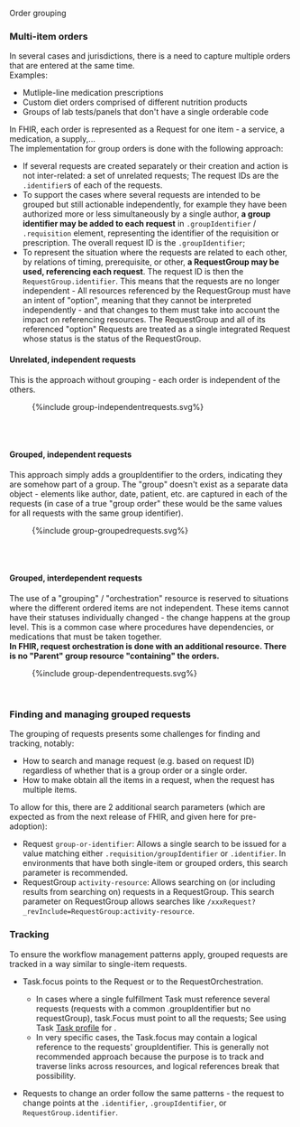 Order grouping

### Multi-item orders

In several cases and jurisdictions, there is a need to capture multiple orders that are entered at the same time.  
Examples: 
* Mutliple-line medication prescriptions
* Custom diet orders comprised of different nutrition products
* Groups of lab tests/panels that don't have a single orderable code

In FHIR, each order is represented as a Request for one item - a service, a medication, a supply,...  
The implementation for group orders is done with the following approach:

* If several requests are created separately or their creation and action is not inter-related: a set of unrelated requests; The request IDs are the `.identifier`s of each of the requests.   
* To support the cases where several requests are intended to be grouped but still actionable independently, for example they have been authorized more or less simultaneously by a single author, **a group identifier may be added to each request** in `.groupIdentifier` / `.requisition` element, representing the identifier of the requisition or prescription. The overall request ID is the `.groupIdentifier`;  
* To represent the situation where the requests are related to each other, by relations of timing, prerequisite, or other, **a RequestGroup may be used, referencing each request**. The request ID is then the `RequestGroup.identifier`. 
  This means that the requests are no longer independent - All resources referenced by the RequestGroup must have an intent of "option", meaning that they cannot be interpreted independently - and that changes to them must take into account the impact on referencing resources. The RequestGroup and all of its referenced "option" Requests are treated as a single integrated Request whose status is the status of the RequestGroup.


#### Unrelated, independent requests

This is the approach without grouping - each order is independent of the others.

<figure>
{%include group-independentrequests.svg%}
</figure>
<br clear="all"/>

<br>

#### Grouped, independent requests

This approach simply adds a groupIdentifier to the orders, indicating they are somehow part of a group. The "group" doesn't exist as a separate data object - elements like author, date, patient, etc. are captured in each of the requests (in case of a true "group order" these would be the same values for all requests with the same group identifier).

<figure>
{%include group-groupedrequests.svg%}
</figure>
<br clear="all"/>


<br>

#### Grouped, interdependent requests

The use of a "grouping" / "orchestration" resource is reserved to situations where the different ordered items are not independent. These items cannot have their statuses individually changed - the change happens at the group level.
This is a common case where procedures have dependencies, or medications that must be taken together.  
**In FHIR, request orchestration is done with an additional resource. There is no "Parent" group resource "containing" the orders.**


<figure>
{%include group-dependentrequests.svg%}
</figure>
<br clear="all"/>



### Finding and managing grouped requests 
The grouping of requests presents some challenges for finding and tracking, notably: 
* How to search and manage request (e.g. based on request ID) regardless of  whether that is a group order or a single order.
* How to make obtain all the items in a request, when the request has multiple items.

To allow for this, there are 2 additional search parameters (which are expected as from the next release of FHIR, and given here for pre-adoption):

* Request `group-or-identifier`: Allows a single search to be issued for a value matching either `.requisition/groupIdentifier` or `.identifier`. In environments that have both single-item or grouped orders, this search parameter is recommended.
* RequestGroup `activity-resource`: Allows searching on (or including results from searching on) requests in a RequestGroup. This search parameter on RequestGroup allows searches like `/xxxRequest?_revInclude=RequestGroup:activity-resource`.

### Tracking

To ensure the workflow management patterns apply, grouped requests are tracked in a way similar to single-item requests. 
* Task.focus points to the Request or to the RequestOrchestration.
  * In cases where a single fulfillment Task must reference several requests (requests with a common .groupIdentifier but no requestGroup), task.Focus must point to all the requests; See using Task [Task profile](using-task.html) for .
  * In very specific cases, the Task.focus may contain a logical reference to the requests' groupIdentifier. This is generally not recommended approach because the purpose is to track and traverse links across resources, and logical references break that possibility.

* Requests to change an order follow the same patterns - the request to change points at the `.identifier`, `.groupIdentifier`, or `RequestGroup.identifier`.

